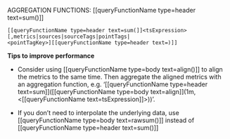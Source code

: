 AGGREGATION FUNCTIONS: [[queryFunctionName type=header text=sum()]]

```
[[queryFunctionName type=header text=sum(]]<tsExpression>
[,metrics|sources|sourceTags|pointTags|
<pointTagKey>][[queryFunctionName type=header text=)]]
```

**Tips to improve performance**
- Consider using [[queryFunctionName type=body text=align()]] to align the metrics to the same time. Then aggregate the aligned metrics with an aggregation function, e.g. ‘[[queryFunctionName type=header text=sum]]([[queryFunctionName type=body text=align]](1m, <[[queryFunctionName text=tsExpression]]>))’.

- If you don’t need to interpolate the underlying data, use [[queryFunctionName type=body text=rawsum()]] instead of [[queryFunctionName type=header text=sum()]]